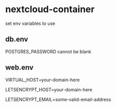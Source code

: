 # nextcloud-container

set env variables to use

## db.env
POSTGRES_PASSWORD cannot be blank

## web.env
VIRTUAL_HOST=your-domain-here

LETSENCRYPT_HOST=your-domain-here

LETSENCRYPT_EMAIL=some-valid-email-address
